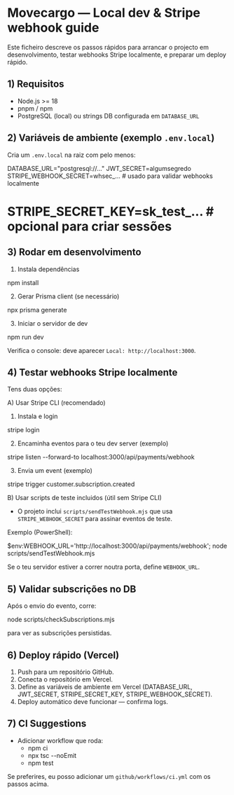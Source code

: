 # Movecargo — Local dev & Stripe webhook guide

Este ficheiro descreve os passos rápidos para arrancar o projecto em desenvolvimento, testar webhooks Stripe localmente, e preparar um deploy rápido.

## 1) Requisitos
- Node.js >= 18
- pnpm / npm
- PostgreSQL (local) ou strings DB configurada em `DATABASE_URL`

## 2) Variáveis de ambiente (exemplo `.env.local`)
Cria um `.env.local` na raiz com pelo menos:

DATABASE_URL="postgresql://..."
JWT_SECRET=algumsegredo
STRIPE_WEBHOOK_SECRET=whsec_...   # usado para validar webhooks localmente
# STRIPE_SECRET_KEY=sk_test_...   # opcional para criar sessões

## 3) Rodar em desenvolvimento
1. Instala dependências

npm install

2. Gerar Prisma client (se necessário)

npx prisma generate

3. Iniciar o servidor de dev

npm run dev

Verifica o console: deve aparecer `Local: http://localhost:3000`.

## 4) Testar webhooks Stripe localmente
Tens duas opções:

A) Usar Stripe CLI (recomendado)

1. Instala e login

stripe login

2. Encaminha eventos para o teu dev server (exemplo)

stripe listen --forward-to localhost:3000/api/payments/webhook

3. Envia um event (exemplo)

stripe trigger customer.subscription.created

B) Usar scripts de teste incluidos (útil sem Stripe CLI)

- O projeto inclui `scripts/sendTestWebhook.mjs` que usa `STRIPE_WEBHOOK_SECRET` para assinar eventos de teste.

Exemplo (PowerShell):

$env:WEBHOOK_URL='http://localhost:3000/api/payments/webhook'; node scripts/sendTestWebhook.mjs

Se o teu servidor estiver a correr noutra porta, define `WEBHOOK_URL`.

## 5) Validar subscrições no DB
Após o envio do evento, corre:

node scripts/checkSubscriptions.mjs

para ver as subscrições persistidas.

## 6) Deploy rápido (Vercel)
1. Push para um repositório GitHub.
2. Conecta o repositório em Vercel.
3. Define as variáveis de ambiente em Vercel (DATABASE_URL, JWT_SECRET, STRIPE_SECRET_KEY, STRIPE_WEBHOOK_SECRET).
4. Deploy automático deve funcionar — confirma logs.

## 7) CI Suggestions
- Adicionar workflow que roda:
  - npm ci
  - npx tsc --noEmit
  - npm test


Se preferires, eu posso adicionar um `github/workflows/ci.yml` com os passos acima.
